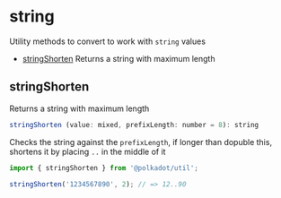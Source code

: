 # string

Utility methods to convert to work with `string` values 

- [stringShorten](#stringshorten) Returns a string with maximum length

## stringShorten

Returns a string with maximum length 

```js
stringShorten (value: mixed, prefixLength: number = 8): string
```


Checks the string against the `prefixLength`, if longer than dopuble this, shortens it by placing `..` in the middle of it

```js
import { stringShorten } from '@polkadot/util';

stringShorten('1234567890', 2); // => 12..90
```